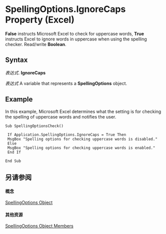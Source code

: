 
# SpellingOptions.IgnoreCaps Property (Excel)

 **False** instructs Microsoft Excel to check for uppercase words, **True** instructs Excel to ignore words in uppercase when using the spelling checker. Read/write **Boolean**.


## Syntax

 _表达式_. **IgnoreCaps**

 _表达式_ A variable that represents a **SpellingOptions** object.


## Example

In this example, Microsoft Excel determines what the setting is for checking the spelling of uppercase words and notifies the user.


```
Sub SpellingOptionsCheck() 
 
 If Application.SpellingOptions.IgnoreCaps = True Then 
 MsgBox "Spelling options for checking uppercase words is disabled." 
 Else 
 MsgBox "Spelling options for checking uppercase words is enabled." 
 End If 
 
End Sub
```


## 另请参阅


#### 概念


[SpellingOptions Object](3ba7d0b4-bebb-0cc9-cb50-066d1c19d876.md)
#### 其他资源


[SpellingOptions Object Members](http://msdn.microsoft.com/library/d25612d9-256d-de1b-e89b-0440f37d9caa%28Office.15%29.aspx)